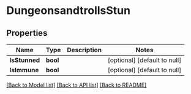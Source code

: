 # DungeonsandtrollsStun

## Properties
Name | Type | Description | Notes
------------ | ------------- | ------------- | -------------
**IsStunned** | **bool** |  | [optional] [default to null]
**IsImmune** | **bool** |  | [optional] [default to null]

[[Back to Model list]](../README.md#documentation-for-models) [[Back to API list]](../README.md#documentation-for-api-endpoints) [[Back to README]](../README.md)


